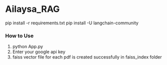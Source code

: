 # Ailaysa_RAG

pip install -r requirements.txt
pip install -U langchain-community

### How to Use

1. python App.py
2. Enter your google api key
4. faiss vector file for each pdf is created successfully in faiss_index folder

